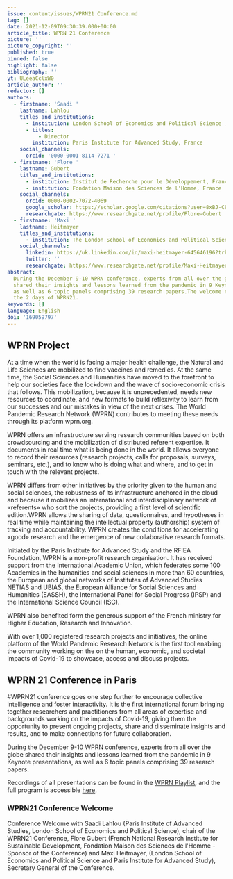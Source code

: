 ```yaml
---
issue: content/issues/WPRN21 Conference.md
tag: []
date: 2021-12-09T09:30:39.000+00:00
article_title: WPRN 21 Conference
picture: ''
picture_copyright: ''
published: true
pinned: false
highlight: false
bibliography: ''
yt: ULeeaCclxW0
article_author: ''
redactor: []
authors:
  - firstname: 'Saadi '
    lastname: Lahlou
    titles_and_institutions:
      - institution: London School of Economics and Political Science , United Kingdom
      - titles:
          - Director
        institution: Paris Institute for Advanced Study, France
    social_channels:
      orcid: '0000-0001-8114-7271 '
  - firstname: 'Flore '
    lastname: Gubert
    titles_and_institutions:
      - institution: Institut de Recherche pour le Développement, France
      - institution: Fondation Maison des Sciences de l'Homme, France
    social_channels:
      orcid: 0000-0002-7072-4069
      google_scholar: https://scholar.google.com/citations?user=8xBJ-CEAAAAJ&hl=fr
      researchgate: https://www.researchgate.net/profile/Flore-Gubert
  - firstname: 'Maxi '
    lastname: Heitmayer
    titles_and_institutions:
      - institution: The London School of Economics and Political Science, United Kingdom
    social_channels:
      linkedin: https://uk.linkedin.com/in/maxi-heitmayer-645646196?trk=public_profile_browsemap_profile-result-card_result-card_full-click
      twitter: ''
      researchgate: https://www.researchgate.net/profile/Maxi-Heitmayer
abstract:
  During the December 9-10 WPRN conference, experts from all over the globe
  shared their insights and lessons learned from the pandemic in 9 Keynote presentations,
  as well as 6 topic panels comprising 39 research papers.The welcome conference opens
  the 2 days of WPRN21.
keywords: []
language: English
doi: '169059797'
---
```


## WPRN Project

At a time when the world is facing a major health challenge, the Natural and Life Sciences are mobilized to find vaccines and remedies. At the same time, the Social Sciences and Humanities have moved to the forefront to help our societies face the lockdown and the wave of socio-economic crisis that follows. This mobilization, because it is unprecedented, needs new resources to coordinate, and new formats to build reflexivity to learn from our successes and our mistakes in view of the next crises. The World Pandemic Research Network (WPRN) contributes to meeting these needs through its platform wprn.org.

WPRN offers an infrastructure serving research communities based on both crowdsourcing and the mobilization of distributed referent expertise. It documents in real time what is being done in the world. It allows everyone to record their resources (research projects, calls for proposals, surveys, seminars, etc.), and to know who is doing what and where, and to get in touch with the relevant projects.

WPRN differs from other initiatives by the priority given to the human and social sciences, the robustness of its infrastructure anchored in the cloud and because it mobilizes an international and interdisciplinary network of «referents» who sort the projects, providing a first level of scientific edition.WPRN allows the sharing of data, questionnaires, and hypotheses in real time while maintaining the intellectual property (authorship) system of tracking and accountability. WPRN creates the conditions for accelerating «good» research and the emergence of new collaborative research formats.

Initiated by the Paris Institute for Advanced Study and the RFIEA Foundation, WPRN is a non-profit research organisation. It has received support from the International Academic Union, which federates some 100 Academies in the humanities and social sciences in more than 60 countries, the European and global networks of Institutes of Advanced Studies NETIAS and UBIAS, the European Alliance for Social Sciences and Humanities (EASSH), the International Panel for Social Progress (IPSP) and the International Science Council (ISC).

WPRN also benefited form the generous support of the French ministry for Higher Education, Research and Innovation.

With over 1,000 registered research projects and initiatives, the online platform of the World Pandemic Research Network is the first tool enabling the community working on the on the human, economic, and societal impacts of Covid-19 to showcase, access and discuss projects.

## WPRN 21 Conference in Paris

\#WPRN21 conference goes one step further to encourage collective intelligence and foster interactivity. It is the first international forum bringing together researchers and practitioners from all areas of expertise and backgrounds working on the impacts of Covid-19, giving them the opportunity to present ongoing projects, share and disseminate insights and results, and to make connections for future collaboration.

During the December 9-10 WPRN conference, experts from all over the globe shared their insights and lessons learned from the pandemic in 9 Keynote presentations, as well as 6 topic panels comprising 39 research papers.

Recordings of all presentations can be found in the [WPRN Playlist](https://www.youtube.com/playlist?list=PLLv_k1nsHewlD-pB7BCWsiQnNvb_NhPpO 'WPRN Playlist'), and the full program is accessible [here](https://wprn.org/conference/ 'WPRN Program').

### WPRN21 Conference Welcome

Conference Welcome with Saadi Lahlou (Paris Institute of Advanced Studies, London School of Economics and Political Science), chair of the WPRN21 Conference, Flore Gubert (French National Research Institute for Sustainable Development, Fondation Maison des Sciences de l'Homme - Sponsor of the Conference) and Maxi Heitmayer, (London School of Economics and Political Science and Paris Institute for Advanced Study), Secretary General of the Conference.

<Youtube yt="ULeeaCclxW0" caption="Conference Welcome"></Youtube>
